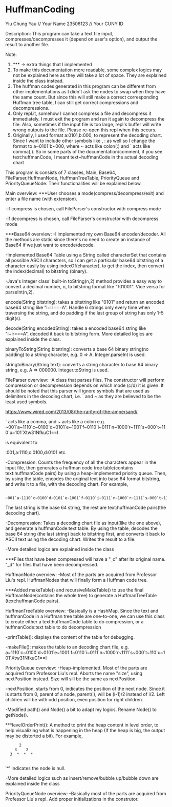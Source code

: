 # HuffmanCoding

Yiu Chung Yau // Your Name
23506123 // Your CUNY ID

Description:
This program can take a text file input, compresses/decompresses it (depend on user's option), and output the result to another file. 

Note:
1. *** -> extra things that I implemented
2. To make this documentation more readable, some complex logics may not be explained here as they will take a lot of space. They are explained inside the class instead.
3. The huffman codes generated in this program can be different from other implementations as I didn't ask the nodes to swap when they have the same count. But since this will still make a correct corresponding Huffman tree table, I can still get correct compressions and decompressions.
4. Only repl.it, somehow I cannot compress a file and decompress it immediately. I must exit the program and run it again to decompress the file. Also, sometimes if the input file is too large, repl's buffer will write wrong outputs to the file. Please re-open this repl when this occurs.
5. Originally, I used format a:0101,b:000,  to represent the decoding chart. Since I want to include other symbols like , :  as well so I change the format to a\~0101\`b~000, where \~ acts like colon(\:) and \` acts like comma(,). So in some parts of the documentation/comment, if you see text\:huffmanCode, I meant text\~huffmanCode in the actual decoding chart



This program is consists of 7 classes, Main, Base64, FileParser,HuffmanNode, HuffmanTreeTable, PriorityQueue and PriorityQueueNode. Their functionalities will be explained below.


Main overview:
  ***User chooses a mode(compress/decompress/exit) and enter a file name (with extension).

  -if compress is chosen, call FileParser's constructor with compress mode

  -if decompress is chosen, call FileParser's constructor with decompress mode



***Base64 overview:
  -I implemented my own Base64 encoder/decoder. All the methods are static since there's no need to create an instance of Base64 if we just want to encode/decode.

  -Implemented Base64 Table using a String called characterSet that contains all possible ASCII characters, so I can get a particular base64 bitstring of a character easily by using indexOf(character), to get the index, then convert the index(decimal) to bitstring (binary). 
  
  -Java's Integer class' built-in toString(n,2) method provides a easy way to convert a decimal number, n, to bitstring format like "101001". Vice versa for parseInt(n,2).

  encode(String bitstring): takes a bitstring like "0101" and return an encoded base64 string like "l+lr===A". Handle 6 strings only every time when traversing the string, and do padding if the last group of string has only 1-5 digit(s).

  decode(String encodedString): takes a encoded base64 string like "l+lr===A", decoded it back to bitstring form. More detailed logics are explained inside the class.

  binaryToString(String bitstring): converts a base 64 binary string(no padding) to a string character, e.g. 0 => A. Integer.parseInt is used.

  stringtoBinary(String text): converts a string character to base 64 binary string, e.g. A => 000000. Integer.toString is used.



FileParser overview:
  -A class that parses files. The constructor will perform compression or decompression depends on which mode (c/d) it is given. It should be noted that this parser will ignore symbols that are used as delimiters in the decoding chart, i.e. ` and ~ as they are believed to be the least used symbols.

  https://www.wired.com/2013/08/the-rarity-of-the-ampersand/

  \` acts like a comma, and \~ acts like a colon
  e.g.
   \~001\`a\~1110\`c\~0100\`d\~0101\`e\~1001\`f\~0110\`i\~0111\`n\~1000\`r\~1111\`s\~000\`t\~110\`u\~101\`Xtw31NfkuC1==I

  is equivalent to 

   :001,a:1110,c:0100,d:0101 etc.

  -Compression: Counts the frequency of all the characters appear in the input file, then generates a huffman code tree table(contains text:huffmanCode pairs) by using a heap-implemented priority queue. Then, by using the table, encodes the original text into base 64 format bitstring, and write it to a file, with the decoding chart. For example, 

     ~001`a~1110`c~0100`d~0101`e~1001`f~0110`i~0111`n~1000`r~1111`s~000`t~110`u~101`Xtw31NfkuC1==I

  The last string is the base 64 string, the rest are text:huffmanCode pairs(the decoding chart).

  -Decompression: Takes a decoding chart file as input(like the one above), and generate a huffmanCode:text table. By using the table, decodes the base 64 string (the last string) back to bitstring first, and converts it back to ASCII text using the decoding chart. Writes the result to a file.

  -More detailed logics are explained inside the class

  ***Files that have been compressed will have a "_c" after its original name. "_d" for files that have been decompressed.



HuffmanNode overview:
  -Most of the parts are acquired from Professor Liu's repl. HuffmanNodes that will finally form a Huffman code tree.
  
  ***Added makeTable() and recursiveMakeTable() to use the final HuffmanNode(contains the whole tree) to generate a HuffmanTreeTable (text:huffmanCode pairs).


HuffmanTreeTable overview:
  -Basically is a HashMap. Since the text and huffmanCode in a Huffman tree table are one-to-one, we can use this class to create either a text:huffmanCode table to do compression, or a huffmanCode:text table to do decompression

  -printTable(): displays the content of the table for debugging.

  -makeFile(): makes the table to an decoding chart file, e.g.
   a\~1110\`c\~0100\`d\~0101\`e\~1001\`f\~0110\`i\~0111\`n\~1000\`r\~1111\`s\~000\`t\~110\`u\~101\`Xtw31NfkuC1==I


PriorityQueue overview:
  -Heap-implemented. Most of the parts are acquired from Professor Liu's repl. Aborts the name "size", using nextPosition instead. Size will sill be the same as nextPosition.

  -nextPosition, starts from 0, indicates the position of the next node. Since it is starts from 0, parent of a node, parent(i), will be (i-1)/2 instead of i/2. Left children will be with odd position, even position for right children.

  -Modified path() and Node() a bit to adapt my logics. Rename Node() to getNode().

  ***levelOrderPrint(): A method to print the heap content in level order, to help visualizing what is happening in the heap (If the heap is big, the output may be distorted a bit). For example,
  
```
      2  
    3    2  
  3  *  *  *
  
```
  '*' indicates the node is null. 

  -More detailed logics such as insert/remove/bubble up/bubble down are explained inside the class



PriorityQueueNode overview:
 -Basically most of the parts are acquired from Professor Liu's repl. Add proper initializations in the construtor.
